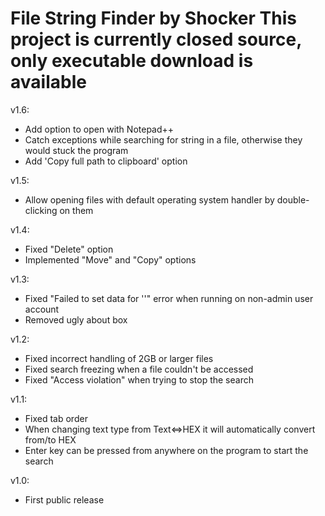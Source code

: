 File String Finder by Shocker
This project is currently closed source, only executable download is available
=======================================

v1.6:
- Add option to open with Notepad++
- Catch exceptions while searching for string in a file, otherwise they would stuck the program
- Add 'Copy full path to clipboard' option

v1.5:
- Allow opening files with default operating system handler by double-clicking on them

v1.4:
- Fixed "Delete" option
- Implemented "Move" and "Copy" options

v1.3:
- Fixed "Failed to set data for ''" error when running on non-admin user account
- Removed ugly about box

v1.2:
- Fixed incorrect handling of 2GB or larger files
- Fixed search freezing when a file couldn't be accessed
- Fixed "Access violation" when trying to stop the search

v1.1:
- Fixed tab order
- When changing text type from Text<=>HEX it will automatically convert from/to HEX
- Enter key can be pressed from anywhere on the program to start the search

v1.0:
- First public release
